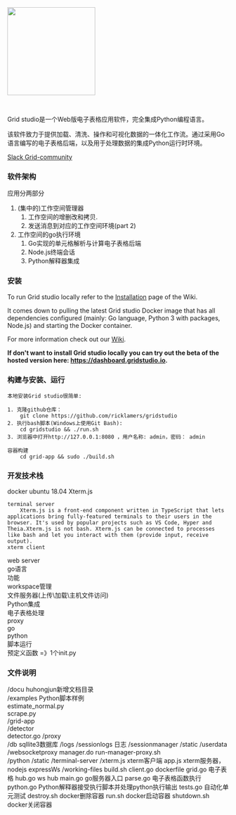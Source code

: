 <img src='http://gridstudio.io/image/logo-grid.svg' width='200px' style='margin-bottom: 30px;'>

Grid studio是一个Web版电子表格应用软件，完全集成Python编程语言。

该软件致力于提供加载、清洗、操作和可视化数据的一体化工作流。通过采用Go语言编写的电子表格后端，以及用于处理数据的集成Python运行时环境。

<a href="https://app.slack.com/client/TBZFHQPGS/CC0GKCMAB?cdn_fallback=1"> Slack Grid-community</a>

### 软件架构

应用分两部分

1. (集中的)工作空间管理器
    1. 工作空间的增删改和拷贝.
    1. 发送消息到对应的工作空间环境(part 2)
1. 工作空间的go执行环境
    1. Go实现的单元格解析与计算电子表格后端
    1. Node.js终端会话
    1. Python解释器集成

### 安装

To run Grid studio locally refer to the <a href="https://github.com/ricklamers/gridstudio/wiki/Installation">Installation</a> page of the Wiki.

It comes down to pulling the latest Grid studio Docker image that has all dependencies configured (mainly: Go language, Python 3 with packages, Node.js) and starting the Docker container.

For more information check out our <a href="https://github.com/ricklamers/gridstudio/wiki">Wiki</a>.

<b>If don't want to install Grid studio locally you can try out the beta of the hosted version here: <a href="https://dashboard.gridstudio.io">https://dashboard.gridstudio.io</a>.</b>

### 构建与安装、运行  

    本地安装Grid studio很简单:

    1. 克隆github仓库：
        git clone https://github.com/ricklamers/gridstudio
    2. 执行bash脚本(Windows上使用Git Bash):
        cd gridstudio && ./run.sh
    3. 浏览器中打开http://127.0.0.1:8080 ，用户名称: admin，密码： admin   

    容器构建
        cd grid-app && sudo ./build.sh  

### 开发技术栈

docker
    ubuntu 18.04
Xterm.js

    terminal server
        Xterm.js is a front-end component written in TypeScript that lets applications bring fully-featured terminals to their users in the browser. It's used by popular projects such as VS Code, Hyper and Theia.Xterm.js is not bash. Xterm.js can be connected to processes like bash and let you interact with them (provide input, receive output).  
    xterm client  

web server  
    go语言  
    功能  
        workspace管理  
        文件服务器(上传\加载\主机文件访问)  
        Python集成  
        电子表格处理  
proxy  
    go  
python  
    脚本运行  
    预定义函数 =》1个init.py  

### 文件说明  

/docu  huhongjun新增文档目录  
/examples  Python脚本样例  
    estimate_normal.py  
    scrape.py  
/grid-app  
    /detector  
        detector.go
    /proxy  
        /db                     sqllite3数据库
        /logs
            /sessionlogs        日志
        /sessionmanager
        /static
        /userdata
        /websocketproxy
        manager.do
        run-manager-proxy.sh    
    /python
    /static
    /terminal-server
        /xterm.js   xterm客户端
        app.js      xterm服务器，nodejs expressWs
    /working-files
    build.sh
    client.go
    dockerfile
    grid.go         电子表格
    hub.go          ws hub
    main.go         go服务器入口
    parse.go        电子表格函数执行
    python.go       Python解释器接受执行脚本并处理python执行输出
    tests.go        自动化单元测试
destroy.sh  docker删除容器
run.sh      docker启动容器
shutdown.sh docker关闭容器
